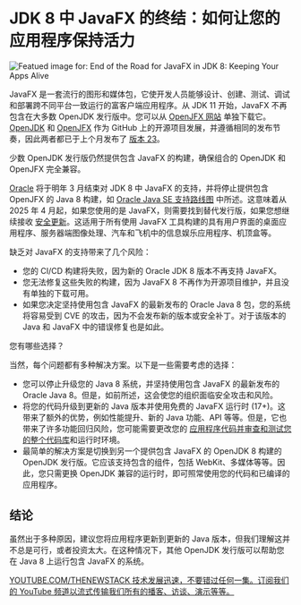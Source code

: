 # JDK 8 中 JavaFX 的终结：如何让您的应用程序保持活力

![Featued image for: End of the Road for JavaFX in JDK 8: Keeping Your Apps Alive](https://cdn.thenewstack.io/media/2024/10/d3e01363-gravel-1024x576.jpg)

JavaFX 是一套流行的图形和媒体包，它使开发人员能够设计、创建、测试、调试和部署跨不同平台一致运行的富客户端应用程序。从 JDK 11 开始，JavaFX 不再包含在大多数 OpenJDK 发行版中。您可以从 [OpenJFX 网站](https://openjfx.io/) 单独下载它。[OpenJDK](https://github.com/openjdk/jdk) 和 [OpenJFX](https://github.com/openjdk/jfx) 作为 GitHub 上的开源项目发展，并遵循相同的发布节奏，因此两者都已于上个月发布了 [版本 23](https://thenewstack.io/oracle-unveils-java-23-simplicity-meets-enterprise-power/)。

少数 OpenJDK 发行版仍然提供包含 JavaFX 的构建，确保组合的 OpenJDK 和 OpenJFX 完全兼容。

[Oracle](https://developer.oracle.com/?utm_content=inline+mention) 将于明年 3 月结束对 JDK 8 中 JavaFX 的支持，并将停止提供包含 OpenJFX 的 Java 8 构建，如 [Oracle Java SE 支持路线图](https://www.oracle.com/java/technologies/java-se-support-roadmap.html) 中所述。这意味着从 2025 年 4 月起，如果您使用的是 JavaFX，则需要找到替代发行版，如果您想继续接收 [安全更新](https://thenewstack.io/the-hidden-threats-lurking-in-outdated-java/)。这适用于所有使用 JavaFX 工具构建的具有用户界面的桌面应用程序、服务器端图像处理、汽车和飞机中的信息娱乐应用程序、机顶盒等。

缺乏对 JavaFX 的支持带来了几个风险：

- 您的 CI/CD 构建将失败，因为新的 Oracle JDK 8 版本不再支持 JavaFX。
- 您无法修复这些失败的构建，因为 JavaFX 8 不再作为开源项目维护，并且没有单独的下载可用。
- 如果您决定坚持使用包含 JavaFX 的最新发布的 Oracle Java 8 包，您的系统将容易受到 CVE 的攻击，因为不会发布新的版本或安全补丁。对于该版本的 Java 和 JavaFX 中的错误修复也是如此。

您有哪些选择？

当然，每个问题都有多种解决方案。以下是一些需要考虑的选择：

- 您可以停止升级您的 Java 8 系统，并坚持使用包含 JavaFX 的最新发布的 Oracle Java 8。但是，如前所述，这会使您的组织面临安全攻击和风险。
- 将您的代码升级到更新的 Java 版本并使用免费的 JavaFX 运行时 (17+)。这带来了额外的优势，例如性能提升、新的 Java 功能、API 等等。但是，它也带来了许多功能回归风险，您可能需要更改您的
[应用程序代码并审查和测试您的整个代码库](https://thenewstack.io/how-to-test-how-much-memory-your-java-application-uses/)和运行时环境。
- 最简单的解决方案是切换到另一个提供包含 JavaFX 的 OpenJDK 8 构建的 OpenJDK 发行版。它应该支持包含的组件，包括 WebKit、多媒体等等。因此，您只需更换 OpenJDK 兼容的运行时，即可照常使用您的代码和已编译的应用程序。

## 结论

虽然出于多种原因，建议您将应用程序更新到更新的 Java 版本，但我们理解这并不总是可行，或者投资太大。在这种情况下，其他 OpenJDK 发行版可以帮助您在 Java 8 上运行包含 JavaFX 的系统。

[
YOUTUBE.COM/THENEWSTACK
技术发展迅速，不要错过任何一集。订阅我们的 YouTube
频道以流式传输我们所有的播客、访谈、演示等等。
](https://youtube.com/thenewstack?sub_confirmation=1)
